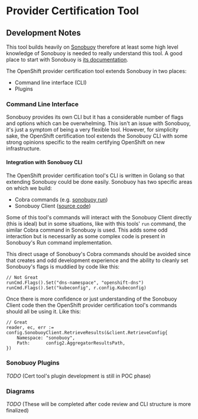 # Provider Certification Tool
## Development Notes

This tool builds heavily on 
[Sonobuoy](https://sonobuoy.io) therefore at least
some high level knowledge of Sonobuoy is needed to really understand this tool. A 
good place to start with Sonobuoy is [its documentation](https://sonobuoy.io/docs).

The OpenShift provider certification tool extends Sonobuoy in two places:

- Command line interface (CLI)
- Plugins

### Command Line Interface

Sonobuoy provides its own CLI but it has a considerable number of flags and options
which can be overwhelming. This isn't an issue with Sonobuoy, it's just a symptom
of being a very flexible tool. However, for simplicity sake, the OpenShift
certification tool extends the Sonobuoy CLI with some strong opinions specific
to the realm certifying OpenShift on new infrastructure. 

#### Integration with Sonobuoy CLI
The OpenShift provider certification tool's CLI is written in Golang so that extending 
Sonobuoy could be done easily. Sonobuoy has two specific areas on which we build:

- Cobra commands (e.g. [sonobuoy run](https://github.com/vmware-tanzu/sonobuoy/blob/87e26ab7d2113bd32832a7bd70c2553ec31b2c2e/cmd/sonobuoy/app/run.go#L47-L62))
- Sonobuoy Client ([source code](https://github.com/vmware-tanzu/sonobuoy/blob/87e26ab7d2113bd32832a7bd70c2553ec31b2c2e/pkg/client/interfaces.go#L246-L250))

Some of this tool's commands will interact with the Sonobuoy Client directly
(this is ideal) but in some situations, like with this tools' `run` command, 
the similar Cobra command in Sonobuoy is used. This adds some odd interaction but
is necessarily as some complex code is present in Sonobuoy's Run command
implementation.

This direct usage of Sonobuoy's Cobra commands should be avoided since that
creates and odd development experience and the ability to cleanly set Sonobuoy's
flags is muddied by code like this:

```golang
// Not Great
runCmd.Flags().Set("dns-namespace", "openshift-dns")
runCmd.Flags().Set("kubeconfig", r.config.Kubeconfig)
```

Once there is more confidence or just understanding of the Sonobuoy Client code
then the OpenShift provider certification tool's commands should all be using it.
Like this:

```golang
// Great
reader, ec, err := config.SonobuoyClient.RetrieveResults(&client.RetrieveConfig{
    Namespace: "sonobuoy",
    Path:      config2.AggregatorResultsPath,
})
```

### Sonobuoy Plugins

*TODO* (Cert tool's plugin development is still in POC phase)

### Diagrams

*TODO* (These will be completed after code review and CLI structure is more finalized)
